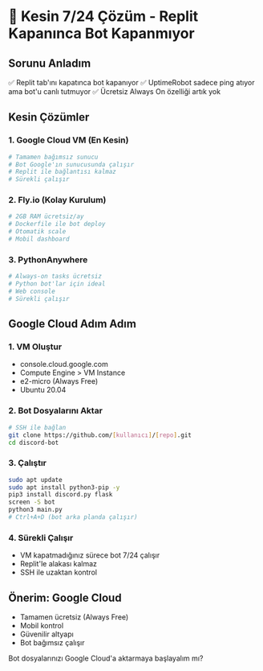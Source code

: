 # 🚀 Kesin 7/24 Çözüm - Replit Kapanınca Bot Kapanmıyor

## Sorunu Anladım
✅ Replit tab'ını kapatınca bot kapanıyor
✅ UptimeRobot sadece ping atıyor ama bot'u canlı tutmuyor
✅ Ücretsiz Always On özelliği artık yok

## Kesin Çözümler

### 1. **Google Cloud VM** (En Kesin)
```bash
# Tamamen bağımsız sunucu
# Bot Google'ın sunucusunda çalışır
# Replit ile bağlantısı kalmaz
# Sürekli çalışır
```

### 2. **Fly.io** (Kolay Kurulum)
```bash
# 2GB RAM ücretsiz/ay
# Dockerfile ile bot deploy
# Otomatik scale
# Mobil dashboard
```

### 3. **PythonAnywhere** 
```bash
# Always-on tasks ücretsiz
# Python bot'lar için ideal
# Web console
# Sürekli çalışır
```

## Google Cloud Adım Adım

### 1. VM Oluştur
- console.cloud.google.com
- Compute Engine > VM Instance
- e2-micro (Always Free)
- Ubuntu 20.04

### 2. Bot Dosyalarını Aktar
```bash
# SSH ile bağlan
git clone https://github.com/[kullanıcı]/[repo].git
cd discord-bot
```

### 3. Çalıştır
```bash
sudo apt update
sudo apt install python3-pip -y
pip3 install discord.py flask
screen -S bot
python3 main.py
# Ctrl+A+D (bot arka planda çalışır)
```

### 4. Sürekli Çalışır
- VM kapatmadığınız sürece bot 7/24 çalışır
- Replit'le alakası kalmaz
- SSH ile uzaktan kontrol

## Önerim: Google Cloud
- Tamamen ücretsiz (Always Free)
- Mobil kontrol
- Güvenilir altyapı
- Bot bağımsız çalışır

Bot dosyalarınızı Google Cloud'a aktarmaya başlayalım mı?